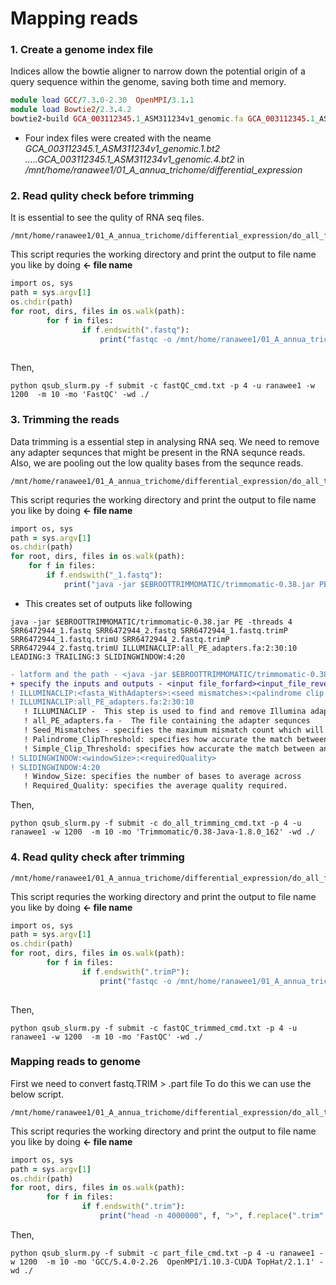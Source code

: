 # Mapping reads
   
   
### 1. Create a genome index file
 Indices allow the bowtie aligner to narrow down the potential origin of a query sequence within the genome, saving both time and memory.

```ruby
module load GCC/7.3.0-2.30  OpenMPI/3.1.1
module load Bowtie2/2.3.4.2
bowtie2-build GCA_003112345.1_ASM311234v1_genomic.fa GCA_003112345.1_ASM311234v1_genomic

```
* Four index files were created with the neame *GCA_003112345.1_ASM311234v1_genomic.1.bt2 .....GCA_003112345.1_ASM311234v1_genomic.4.bt2* in */mnt/home/ranawee1/01_A_annua_trichome/differential_expression*

### 2. Read qulity check before trimming
It is essential to see the qulity of RNA seq files. 
```
/mnt/home/ranawee1/01_A_annua_trichome/differential_expression/do_all_fast_QC_nontrimmed.py 
```
This script requries the working directory and print the output to file name you like by doing **<- file name** 
```ruby
import os, sys
path = sys.argv[1]
os.chdir(path)
for root, dirs, files in os.walk(path):
        for f in files:
                if f.endswith(".fastq"): 
                    print("fastqc -o /mnt/home/ranawee1/01_A_annua_trichome/differential_expression/fastQC_before_trimming/ -f fastq %s" %(f))
                    
```
Then,
```
python qsub_slurm.py -f submit -c fastQC_cmd.txt -p 4 -u ranawee1 -w 1200  -m 10 -mo 'FastQC' -wd ./
```

### 3. Trimming the reads
Data trimming is a essential  step in analysing RNA seq. 
We need to remove any adapter sequnces that might be present in the RNA sequnce reads.
Also, we are pooling out the low quality bases from the sequnce reads.
```
/mnt/home/ranawee1/01_A_annua_trichome/differential_expression/do_all_trimming.py 
```
This script requries the working directory and print the output to file name you like by doing **<- file name** 
```ruby
import os, sys
path = sys.argv[1]
os.chdir(path)
for root, dirs, files in os.walk(path):
    for f in files:
        if f.endswith("_1.fastq"): 
            print("java -jar $EBROOTTRIMMOMATIC/trimmomatic-0.38.jar PE -threads 4", f, f.replace("_1.fastq", "_2.fastq"), f+".trimP", f+".trimU", f.replace("_1.fastq", "_2.fastq")+".trimP", f.replace("_1.fastq", "_2.fastq")+".trimU", "ILLUMINACLIP:all_PE_adapters.fa:2:30:10 LEADING:3 TRAILING:3 SLIDINGWINDOW:4:20")

```
* This creates set of outputs like following
```
java -jar $EBROOTTRIMMOMATIC/trimmomatic-0.38.jar PE -threads 4 SRR6472944_1.fastq SRR6472944_2.fastq SRR6472944_1.fastq.trimP SRR6472944_1.fastq.trimU SRR6472944_2.fastq.trimP SRR6472944_2.fastq.trimU ILLUMINACLIP:all_PE_adapters.fa:2:30:10 LEADING:3 TRAILING:3 SLIDINGWINDOW:4:20
```
```diff
- latform and the path - <java -jar $EBROOTTRIMMOMATIC/trimmomatic-0.38.jar>
+ specify the inputs and outputs - <input file_forfard><input_file_reverse><Output_file_forward_paired><Output_file_forward_unpaired><Output_file_reverse_paired><Output_file_reverse_unpaired> 
! ILLUMINACLIP:<fasta_WithAdapters>:<seed mismatches>:<palindrome clip threshold>:<simple clip threshold>
! ILLUMINACLIP:all_PE_adapters.fa:2:30:10   
   ! ILLUMINACLIP -  This step is used to find and remove Illumina adapters.
   ! all_PE_adapters.fa -  The file containing the adapter sequnces
   ! Seed_Mismatches - specifies the maximum mismatch count which will still allow a full match to be performed
   ! Palindrome_ClipThreshold: specifies how accurate the match between the two 'adapter ligated' reads must be for PE             palindrome read alignment.
   ! Simple_Clip_Threshold: specifies how accurate the match between any adapter etc. sequence must be against a read.
! SLIDINGWINDOW:<windowSize>:<requiredQuality>
! SLIDINGWINDOW:4:20
   ! Window_Size: specifies the number of bases to average across
   ! Required_Quality: specifies the average quality required.
```

Then,
```
python qsub_slurm.py -f submit -c do_all_trimming_cmd.txt -p 4 -u ranawee1 -w 1200  -m 10 -mo 'Trimmomatic/0.38-Java-1.8.0_162' -wd ./
```

### 4. Read qulity check after trimming

```
/mnt/home/ranawee1/01_A_annua_trichome/differential_expression/do_all_fast_QC_trimmed.py 
```
This script requries the working directory and print the output to file name you like by doing **<- file name** 
```ruby
import os, sys
path = sys.argv[1]
os.chdir(path)
for root, dirs, files in os.walk(path):
        for f in files:
                if f.endswith(".trimP"): 
                    print("fastqc -o /mnt/home/ranawee1/01_A_annua_trichome/differential_expression/fastQC_after_trimming/ -f fastq %s" %(f))
                    
```

Then,
```
python qsub_slurm.py -f submit -c fastQC_trimmed_cmd.txt -p 4 -u ranawee1 -w 1200  -m 10 -mo 'FastQC' -wd ./
```

### Mapping reads to genome

First we need to convert fastq.TRIM > .part file
To do this we can use the below script.

```
/mnt/home/ranawee1/01_A_annua_trichome/differential_expression/do_all_trimming.py
```
This script requries the working directory and print the output to file name you like by doing **<- file name** 
```ruby
import os, sys
path = sys.argv[1]
os.chdir(path)
for root, dirs, files in os.walk(path):
        for f in files:
                if f.endswith(".trim"): 
                    print("head -n 4000000", f, ">", f.replace(".trim", ".part" ))
```
Then,
```
python qsub_slurm.py -f submit -c part_file_cmd.txt -p 4 -u ranawee1 -w 1200  -m 10 -mo 'GCC/5.4.0-2.26  OpenMPI/1.10.3-CUDA TopHat/2.1.1' -wd ./
```
